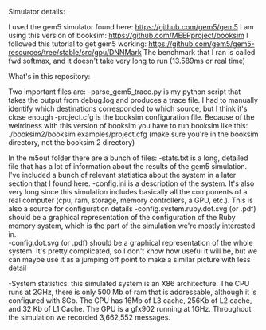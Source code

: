 Simulator details:

I used the gem5 simulator found here: https://github.com/gem5/gem5
I am using this version of booksim: https://github.com/MEEPproject/booksim
I followed this tutorial to get gem5 working: https://github.com/gem5/gem5-resources/tree/stable/src/gpu/DNNMark
The benchmark that I ran is called fwd softmax, and it doesn't take very long to run (13.589ms or real time)


What's in this repository:

Two important files are:
-parse_gem5_trace.py is my python script that takes the output from debug.log and produces a trace file. I had to manually identify which destinations corresponded to which source, but I think it's close enough
-project.cfg is the booksim configuration file. Because of the weirdness with this version of booksim you have to run booksim like this: ./booksim2/booksim examples/project.cfg (make sure you're in the booksim directory, not the booksim 2 directory)

In the m5out folder there are a bunch of files:
-stats.txt is a long, detailed file that has a lot of information about the results of the gem5 simulation. I've included a bunch of relevant statistics about the system in a later section that I found here.
-config.ini is a description of the system. It's also very long since this simulation includes basically all the components of a real computer (cpu, ram, storage, memory controllers, a GPU, etc.). This is also a source for configuration details
-config.system.ruby.dot.svg (or .pdf) should be a graphical representation of the configuration of the Ruby memory system, which is the part of the simulation we're mostly interested in.  
-config.dot.svg (or .pdf) should be a graphical representation of the whole system. It's pretty complicated, so I don't know how useful it will be, but we can maybe use it as a jumping off point to make a similar picture with less detail


-System statistics: this simulated system is an X86 architecture. The CPU runs at 2GHz, there is only 500 Mb of ram that is addressable, although it is configured with 8Gb. The CPU has 16Mb of L3 cache, 256Kb of L2 cache, and 32 Kb of L1 Cache. The GPU is a gfx902 running at 1GHz. Throughout the simulation we recorded 3,662,552 messages. 